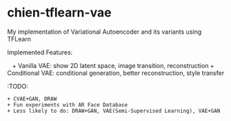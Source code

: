 # chien-tflearn-vae
My implementation of Variational Autoencoder and its variants using TFLearn





Implemented Features:

    + Vanilla VAE: show 2D latent space, image transition, reconstruction
    + Conditional VAE: conditional generation, better reconstruction, style transfer

:TODO:

    + CVAE+GAN, DRAW
    + Fun experiments with AR Face Database
    + Less likely to do: DRAW+GAN, VAE(Semi-Supervised Learning), VAE+GAN

